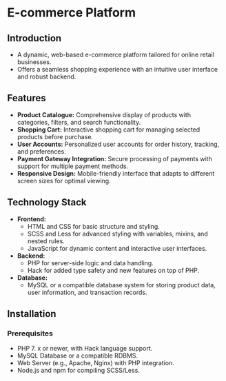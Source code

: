 # E-commerce Platform

## Introduction
- A dynamic, web-based e-commerce platform tailored for online retail businesses.
- Offers a seamless shopping experience with an intuitive user interface and robust backend.

## Features
- **Product Catalogue:** Comprehensive display of products with categories, filters, and search functionality.
- **Shopping Cart:** Interactive shopping cart for managing selected products before purchase.
- **User Accounts:** Personalized user accounts for order history, tracking, and preferences.
- **Payment Gateway Integration:** Secure processing of payments with support for multiple payment methods.
- **Responsive Design:** Mobile-friendly interface that adapts to different screen sizes for optimal viewing.

## Technology Stack
- **Frontend:**
  - HTML and CSS for basic structure and styling.
  - SCSS and Less for advanced styling with variables, mixins, and nested rules.
  - JavaScript for dynamic content and interactive user interfaces.
- **Backend:**
  - PHP for server-side logic and data handling.
  - Hack for added type safety and new features on top of PHP.
- **Database:**
  - MySQL or a compatible database system for storing product data, user information, and transaction records.

## Installation
### Prerequisites
- PHP 7. x or newer, with Hack language support.
- MySQL Database or a compatible RDBMS.
- Web Server (e.g., Apache, Nginx) with PHP integration.
- Node.js and npm for compiling SCSS/Less.
